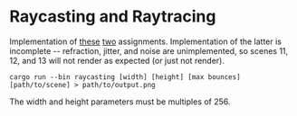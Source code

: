 # Raycasting and Raytracing

Implementation of [these](https://ocw.mit.edu/courses/6-837-computer-graphics-fall-2012/resources/mit6_837f12_assn4/) [two](https://ocw.mit.edu/courses/6-837-computer-graphics-fall-2012/resources/mit6_837f12_assn5/) assignments. Implementation of the latter is incomplete -- refraction, jitter, and noise are unimplemented, so scenes 11, 12, and 13 will not render as expected (or just not render).

```
cargo run --bin raycasting [width] [height] [max bounces] [path/to/scene] > path/to/output.png
```

The width and height parameters must be multiples of 256.
